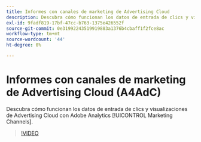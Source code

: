 ```yaml
---
title: Informes con canales de marketing de Advertising Cloud
description: Descubra cómo funcionan los datos de entrada de clics y visualizaciones de Advertising Cloud con los canales de marketing de Adobe Analytics.
exl-id: 9fadf819-17bf-47cc-b763-1375e426552f
source-git-commit: 0e31992243519919883a1376b4cbaff1f2fce8ac
workflow-type: tm+mt
source-wordcount: '44'
ht-degree: 0%

---
```


# Informes con canales de marketing de Advertising Cloud (A4AdC)

Descubra cómo funcionan los datos de entrada de clics y visualizaciones de Advertising Cloud con Adobe Analytics [!UICONTROL Marketing Channels].

>[!VIDEO](https://video.tv.adobe.com/v/33502)
